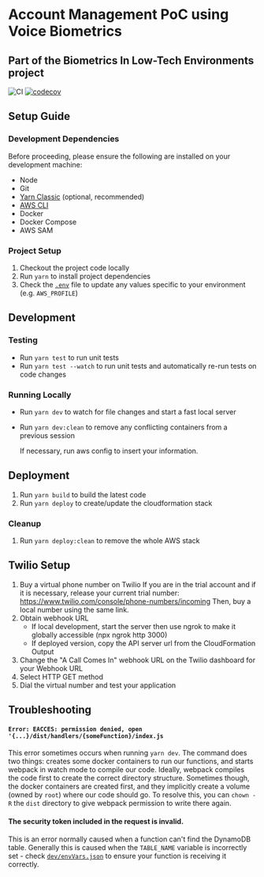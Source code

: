 # Account Management PoC using Voice Biometrics

## Part of the Biometrics In Low-Tech Environments project

![CI](https://github.com/gsmainclusivetechlab/bilt-voice/workflows/CI/badge.svg)
[![codecov](https://codecov.io/gh/gsmainclusivetechlab/bilt-voice/branch/feature/gh-actions/graph/badge.svg?token=CKB8C9RSXR)](https://codecov.io/gh/gsmainclusivetechlab/bilt-voice)

## Setup Guide

### Development Dependencies

Before proceeding, please ensure the following are installed on your development
machine:

-   Node
-   Git
-   [Yarn Classic](https://classic.yarnpkg.com/en/docs/install#debian-stable)
    (optional, recommended)
-   [AWS CLI](https://docs.aws.amazon.com/cli/latest/userguide/install-cliv2.html)
-   Docker
-   Docker Compose
-   AWS SAM

### Project Setup

1. Checkout the project code locally
2. Run `yarn` to install project dependencies
3. Check the [`.env`](./.example.env) file to update any values specific to your
   environment (e.g. `AWS_PROFILE`)

## Development

### Testing

-   Run `yarn test` to run unit tests
-   Run `yarn test --watch` to run unit tests and automatically re-run tests on
    code changes

### Running Locally

-   Run `yarn dev` to watch for file changes and start a fast local server
-   Run `yarn dev:clean` to remove any conflicting containers from a previous
    session

    If necessary, run aws config to insert your information.

## Deployment

1. Run `yarn build` to build the latest code
2. Run `yarn deploy` to create/update the cloudformation stack

### Cleanup

1. Run `yarn deploy:clean` to remove the whole AWS stack

## Twilio Setup

1. Buy a virtual phone number on Twilio If you are in the trial account and if
   it is necessary, release your current trial number:
   https://www.twilio.com/console/phone-numbers/incoming Then, buy a local
   number using the same link.
2. Obtain webhook URL
    - If local development, start the server then use ngrok to make it globally
      accessible (npx ngrok http 3000)
    - If deployed version, copy the API server url from the CloudFormation
      Output
3. Change the "A Call Comes In" webhook URL on the Twilio dashboard for your
   Webhook URL
4. Select HTTP GET method
5. Dial the virtual number and test your application

## Troubleshooting

#### `Error: EACCES: permission denied, open '{...}/dist/handlers/{someFunction}/index.js`

This error sometimes occurs when running `yarn dev`. The command does two
things: creates some docker containers to run our functions, and starts webpack
in watch mode to compile our code. Ideally, webpack compiles the code first to
create the correct directory structure. Sometimes though, the docker containers
are created first, and they implicitly create a volume (owned by `root`) where
our code should go. To resolve this, you can `chown -R` the `dist` directory to
give webpack permission to write there again.

#### The security token included in the request is invalid.

This is an error normally caused when a function can't find the DynamoDB table.
Generally this is caused when the `TABLE_NAME` variable is incorrectly set -
check [`dev/envVars.json`](./dev/envVars.json) to ensure your function is
receiving it correctly.
